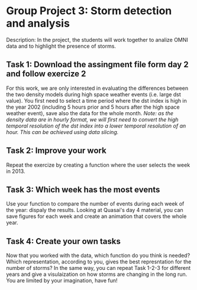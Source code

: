 # Group Project 3: Storm detection and analysis
Description: In the project, the students will work together to analize OMNI data and to highlight the presence of storms.


## Task 1: Download the assingment file form day 2 and follow exercize 2
For this work, we are only interested in evaluating the differences between the two density models during high space weather events (i.e. large dst value). You first need to select a time period where the dst index is high in the year 2002 (including 5 hours prior and 5 hours after the high space weather event), save also the data for the whole month. *Note: as the density data are in hourly format, we will first need to convert the high temporal resolution of the dst index into a lower temporal resolution of an hour. This can be achieved using data slicing.*

## Task 2: Improve your work
Repeat the exercize by creating a function where the user selects the week in 2013. 

## Task 3: Which week has the most events
Use your function to compare the number of events during each week of the year: dispaly the results. Looking at Quasai's day 4 material, you can save figures for each week and create an animation that covers the whole year.

## Task 4: Create your own tasks
Now that you worked with the data, which function do you think is needed? Which representation, according to you, gives the best represntation for the number of storms? In the same way, you can repeat Task 1-2-3 for different years and give a visulaization on how storms are changing in the long run. You are limited by your imagination, have fun!
